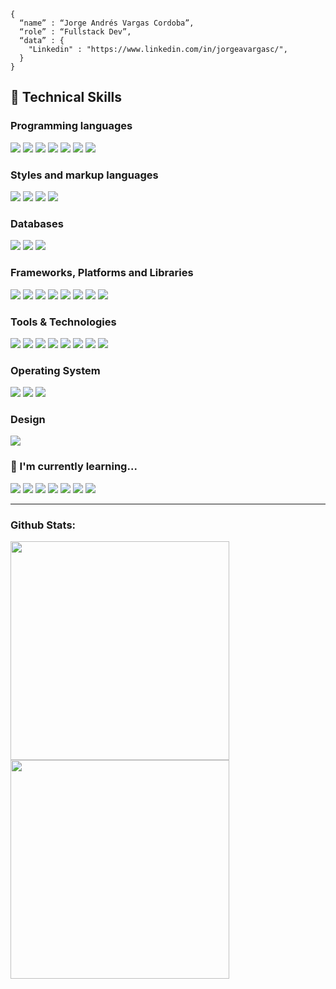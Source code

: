 ```shell
{ 
  “name” : “Jorge Andrés Vargas Cordoba”,
  “role” : “Fullstack Dev”,
  “data” : {
    "Linkedin" : "https://www.linkedin.com/in/jorgeavargasc/", 
  }
}
```

<!-- 
TODO 
"Resume"   : "https://jorgeavargasc.github.io/"
 -->

<h2>
🚀 Technical Skills
</h2>

<h3>
Programming languages
</h3>

<p>
  <img src="https://img.shields.io/badge/Python-14354C?style=for-the-badge&logo=python&logoColor=white">
  <img src="https://img.shields.io/badge/JavaScript-323330?style=for-the-badge&logo=javascript&logoColor=F7DF1E">
  <img src="https://img.shields.io/badge/PHP-777BB4?style=for-the-badge&logo=php&logoColor=white">
  <img src="https://img.shields.io/badge/Java-ED8B00?style=for-the-badge&logo=java&logoColor=white">
  <img src="https://img.shields.io/badge/C-00599C?style=for-the-badge&logo=c&logoColor=white">
  <img src="https://img.shields.io/badge/C%2B%2B-00599C?style=for-the-badge&logo=c%2B%2B&logoColor=white">
  <img src="https://img.shields.io/badge/Kotlin-0095D5?&style=for-the-badge&logo=kotlin&logoColor=white">
</p>

<h3>
Styles and markup languages
</h3>

<p>
  <img src="https://img.shields.io/badge/HTML5-E34F26?style=for-the-badge&logo=html5&logoColor=white">
  <img src="https://img.shields.io/badge/CSS3-1572B6?style=for-the-badge&logo=css3&logoColor=white">
  <img src="https://img.shields.io/badge/XML-E34F26?style=for-the-badge">
  <img src="https://img.shields.io/badge/JSON-20232A?style=for-the-badge&logo=json">
</p>

<h3>
Databases
</h3>

<p>
<img src="https://img.shields.io/badge/PostgreSQL-316192?style=for-the-badge&logo=postgresql&logoColor=white">
<img src="https://img.shields.io/badge/MySQL-005C84?style=for-the-badge&logo=mysql&logoColor=white">
<img src="https://img.shields.io/badge/MariaDB-003545?style=for-the-badge&logo=mariadb&logoColor=white">
</p>

<h3>
Frameworks, Platforms and Libraries
</h3>

<p>
<img src="https://img.shields.io/badge/Vue.js-35495E?style=for-the-badge&logo=vue.js&logoColor=4FC08D">
<img src="https://img.shields.io/badge/bootstrap-%23563D7C.svg?style=for-the-badge&logo=bootstrap&logoColor=white">
<img src="https://img.shields.io/badge/Node.js-339933?style=for-the-badge&logo=nodedotjs&logoColor=white">
<img src="https://img.shields.io/badge/NPM-%23000000.svg?style=for-the-badge&logo=npm&logoColor=white">
<img src="https://img.shields.io/badge/firebase-%23323330.svg?style=for-the-badge&logo=firebase">
<img src="https://img.shields.io/badge/Anaconda-%2344A833.svg?style=for-the-badge&logo=anaconda&logoColor=white">
<img src="https://img.shields.io/badge/DJANGO-REST-323330?style=for-the-badge&logo=django&logoColor=white&color=ff1709&labelColor=323330">
<img src="https://img.shields.io/badge/jquery-%230769AD.svg?style=for-the-badge&logo=jquery&logoColor=white">
</p>

<h3>Tools & Technologies</h3>
<p>
  <img src="https://img.shields.io/badge/Git-F05032?style=for-the-badge&logo=git&logoColor=white">
  <img src="https://img.shields.io/badge/GitHub-100000?style=for-the-badge&logo=github&logoColor=white">
  <img src="https://img.shields.io/badge/jira-%230A0FFF.svg?style=for-the-badge&logo=jira&logoColor=white">
  <img src="https://img.shields.io/badge/bitbucket-%230A0FFF.svg?style=for-the-badge&logo=bitbucket&logoColor=white">
  <img src="https://img.shields.io/badge/Heroku-430098?style=for-the-badge&logo=heroku&logoColor=white">
  <img src="https://img.shields.io/badge/Postman-FF6C37?style=for-the-badge&logo=Postman&logoColor=white">  
  <img src="https://img.shields.io/badge/Visual%20Studio%20Code-0078d7.svg?style=for-the-badge&logo=visual-studio-code&logoColor=white671">  
  <img src="https://img.shields.io/badge/jupyter-%23E95420.svg?style=for-the-badge&logo=jupyter&logoColor=white">

</p>

<h3>
Operating System
</h3>
<p>
<img src="https://img.shields.io/badge/Windows-0078D6?style=for-the-badge&logo=windows&logoColor=white">
<img src="https://img.shields.io/badge/Ubuntu-E95420?style=for-the-badge&logo=ubuntu&logoColor=white">
<img src="https://img.shields.io/badge/Android-3DDC84?style=for-the-badge&logo=android&logoColor=white">
</p>

<h3>
Design
</h3>

<p>
<img src="https://img.shields.io/badge/figma-F34E1E.svg?style=for-the-badge&logo=figma&logoColor=white">
</p>



### 🌱 I'm currently learning... 
<p>
  <img src="https://img.shields.io/badge/React-20232A?style=for-the-badge&logo=react&logoColor=61DAFB">
  <img src="https://img.shields.io/badge/Vue.js-35495E?style=for-the-badge&logo=vue.js&logoColor=4FC08D">
  <img src="https://img.shields.io/badge/Sass-CC6699?style=for-the-badge&logo=sass&logoColor=white">
  <img src="https://img.shields.io/badge/MongoDB-%234ea94b.svg?style=for-the-badge&logo=mongodb&logoColor=white">
  <img src="https://img.shields.io/badge/WordPress-%23117AC9.svg?style=for-the-badge&logo=WordPress&logoColor=white">
  <img src="https://img.shields.io/badge/go-%2300ADD8.svg?style=for-the-badge&logo=go&logoColor=white">
  <img src="https://img.shields.io/badge/sqlite-%2307405e.svg?style=for-the-badge&logo=sqlite&logoColor=white">
</p>


---


### Github Stats:

<img width="350em" src="https://github-readme-stats.vercel.app/api/top-langs/?username=JorgeAVargasC&show_icons=true&hide_border=true&theme=tokyonight&card_width=450em)](https://github.com/JorgeAVargasC/JorgeAVargasC/github-readme-stats"/>

<img width="350em" src="https://github-readme-stats.vercel.app/api?username=JorgeAVargasC&show_icons=true&hide_border=true&&count_private=true&include_all_commits=true&theme=tokyonight&hide_stars=false" />



